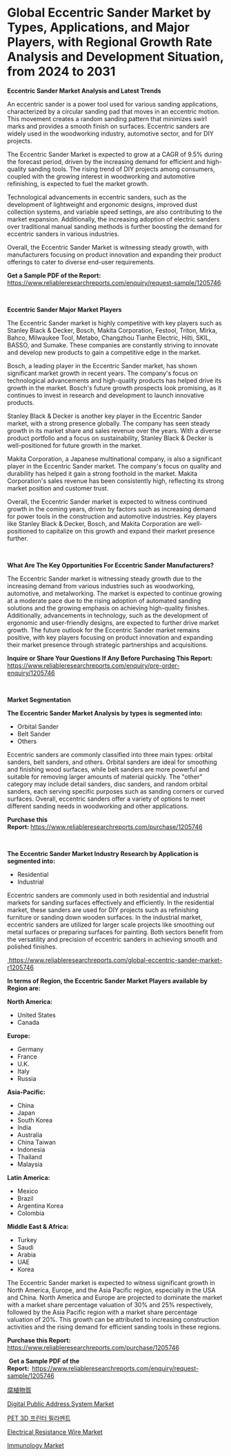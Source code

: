 <p><h1>Global Eccentric Sander Market by Types, Applications, and Major Players, with Regional Growth Rate Analysis and Development Situation, from 2024 to 2031</h1></p><p><strong>Eccentric Sander Market Analysis and Latest Trends</strong></p>
<p><p>An eccentric sander is a power tool used for various sanding applications, characterized by a circular sanding pad that moves in an eccentric motion. This movement creates a random sanding pattern that minimizes swirl marks and provides a smooth finish on surfaces. Eccentric sanders are widely used in the woodworking industry, automotive sector, and for DIY projects.</p><p>The Eccentric Sander Market is expected to grow at a CAGR of 9.5% during the forecast period, driven by the increasing demand for efficient and high-quality sanding tools. The rising trend of DIY projects among consumers, coupled with the growing interest in woodworking and automotive refinishing, is expected to fuel the market growth.</p><p>Technological advancements in eccentric sanders, such as the development of lightweight and ergonomic designs, improved dust collection systems, and variable speed settings, are also contributing to the market expansion. Additionally, the increasing adoption of electric sanders over traditional manual sanding methods is further boosting the demand for eccentric sanders in various industries.</p><p>Overall, the Eccentric Sander Market is witnessing steady growth, with manufacturers focusing on product innovation and expanding their product offerings to cater to diverse end-user requirements.</p></p>
<p><strong>Get a Sample PDF of the Report:&nbsp;</strong> <a href="https://www.reliableresearchreports.com/enquiry/request-sample/1205746">https://www.reliableresearchreports.com/enquiry/request-sample/1205746</a></p>
<p>&nbsp;</p>
<p><strong>Eccentric Sander Major Market Players</strong></p>
<p><p>The Eccentric Sander market is highly competitive with key players such as Stanley Black & Decker, Bosch, Makita Corporation, Festool, Triton, Mirka, Bahco, Milwaukee Tool, Metabo, Changzhou Tianhe Electric, Hilti, SKIL, BASSO, and Sumake. These companies are constantly striving to innovate and develop new products to gain a competitive edge in the market.</p><p>Bosch, a leading player in the Eccentric Sander market, has shown significant market growth in recent years. The company's focus on technological advancements and high-quality products has helped drive its growth in the market. Bosch's future growth prospects look promising, as it continues to invest in research and development to launch innovative products.</p><p>Stanley Black & Decker is another key player in the Eccentric Sander market, with a strong presence globally. The company has seen steady growth in its market share and sales revenue over the years. With a diverse product portfolio and a focus on sustainability, Stanley Black & Decker is well-positioned for future growth in the market.</p><p>Makita Corporation, a Japanese multinational company, is also a significant player in the Eccentric Sander market. The company's focus on quality and durability has helped it gain a strong foothold in the market. Makita Corporation's sales revenue has been consistently high, reflecting its strong market position and customer trust.</p><p>Overall, the Eccentric Sander market is expected to witness continued growth in the coming years, driven by factors such as increasing demand for power tools in the construction and automotive industries. Key players like Stanley Black & Decker, Bosch, and Makita Corporation are well-positioned to capitalize on this growth and expand their market presence further.</p></p>
<p>&nbsp;</p>
<p><strong>What Are The Key Opportunities For Eccentric Sander Manufacturers?</strong></p>
<p><p>The Eccentric Sander market is witnessing steady growth due to the increasing demand from various industries such as woodworking, automotive, and metalworking. The market is expected to continue growing at a moderate pace due to the rising adoption of automated sanding solutions and the growing emphasis on achieving high-quality finishes. Additionally, advancements in technology, such as the development of ergonomic and user-friendly designs, are expected to further drive market growth. The future outlook for the Eccentric Sander market remains positive, with key players focusing on product innovation and expanding their market presence through strategic partnerships and acquisitions.</p></p>
<p><strong>Inquire or Share Your Questions If Any Before Purchasing This Report:</strong> <a href="https://www.reliableresearchreports.com/enquiry/pre-order-enquiry/1205746">https://www.reliableresearchreports.com/enquiry/pre-order-enquiry/1205746</a></p>
<p>&nbsp;</p>
<p><strong>Market Segmentation</strong></p>
<p><strong>The Eccentric Sander Market Analysis by types is segmented into:</strong></p>
<p><ul><li>Orbital Sander</li><li>Belt Sander</li><li>Others</li></ul></p>
<p><p>Eccentric sanders are commonly classified into three main types: orbital sanders, belt sanders, and others. Orbital sanders are ideal for smoothing and finishing wood surfaces, while belt sanders are more powerful and suitable for removing larger amounts of material quickly. The "other" category may include detail sanders, disc sanders, and random orbital sanders, each serving specific purposes such as sanding corners or curved surfaces. Overall, eccentric sanders offer a variety of options to meet different sanding needs in woodworking and other applications.</p></p>
<p><strong>Purchase this Report:&nbsp;</strong><a href="https://www.reliableresearchreports.com/purchase/1205746">https://www.reliableresearchreports.com/purchase/1205746</a></p>
<p>&nbsp;</p>
<p><strong>The Eccentric Sander Market Industry Research by Application is segmented into:</strong></p>
<p><ul><li>Residential</li><li>Industrial</li></ul></p>
<p><p>Eccentric sanders are commonly used in both residential and industrial markets for sanding surfaces effectively and efficiently. In the residential market, these sanders are used for DIY projects such as refinishing furniture or sanding down wooden surfaces. In the industrial market, eccentric sanders are utilized for larger scale projects like smoothing out metal surfaces or preparing surfaces for painting. Both sectors benefit from the versatility and precision of eccentric sanders in achieving smooth and polished finishes.</p></p>
<p><a href="https://www.reliableresearchreports.com/global-eccentric-sander-market-r1205746">&nbsp;https://www.reliableresearchreports.com/global-eccentric-sander-market-r1205746</a></p>
<p><strong>In terms of Region, the Eccentric Sander Market Players available by Region are:</strong></p>
<p>
    <p> <strong> North America: </strong>
        <ul>
            <li>United States</li>
            <li>Canada</li>
        </ul>
        </p> 
    <p> <strong> Europe: </strong>
        <ul>
            <li>Germany</li>
            <li>France</li>
            <li>U.K.</li>
            <li>Italy</li>
            <li>Russia</li>
        </ul>
        </p> 
    <p> <strong> Asia-Pacific: </strong>
        <ul>
            <li>China</li>
            <li>Japan</li>
            <li>South Korea</li>
            <li>India</li>
            <li>Australia</li>
            <li>China Taiwan</li>
            <li>Indonesia</li>
            <li>Thailand</li>
            <li>Malaysia</li>
        </ul>
        </p> 
    <p> <strong> Latin America: </strong>
        <ul>
            <li>Mexico</li>
            <li>Brazil</li>
            <li>Argentina Korea</li>
            <li>Colombia</li>
        </ul>
        </p> 
    <p> <strong> Middle East & Africa: </strong>
        <ul>
            <li>Turkey</li>
            <li>Saudi</li>
            <li>Arabia</li>
            <li>UAE</li>
            <li>Korea</li>
        </ul>
    </p>
    </p>
<p><p>The Eccentric Sander market is expected to witness significant growth in North America, Europe, and the Asia Pacific region, especially in the USA and China. North America and Europe are projected to dominate the market with a market share percentage valuation of 30% and 25% respectively, followed by the Asia Pacific region with a market share percentage valuation of 20%. This growth can be attributed to increasing construction activities and the rising demand for efficient sanding tools in these regions.</p></p>
<p><strong>Purchase this Report: </strong><a href="https://www.reliableresearchreports.com/purchase/1205746">https://www.reliableresearchreports.com/purchase/1205746</a></p>
<p>&nbsp;<strong>Get a Sample PDF of the Report:&nbsp;&nbsp;</strong><a href="https://www.reliableresearchreports.com/enquiry/request-sample/1205746">https://www.reliableresearchreports.com/enquiry/request-sample/1205746</a></p>
<p><strong></strong></p>
<p><p><a href="https://github.com/lrlmopnhwd79300/Market-Research-Report-List-1/blob/main/633625431288.md">腐植物質</a></p><p><a href="https://github.com/Hazelklievgspy6vdcsmu106w/Market-Research-Report-List-2/blob/main/digital-public-address-system-market.md">Digital Public Address System Market</a></p><p><a href="https://github.com/GabrielBlanda5656/Market-Research-Report-List-1/blob/main/963487128764.md">PET 3D 프린터 필라멘트</a></p><p><a href="https://issuu.com/reportprime-2/docs/electrical-resistance-wire-market-size-2030.pptx">Electrical Resistance Wire Market</a></p><p><a href="https://www.linkedin.com/pulse/immunology-market-analysis-its-cagr-segmentation-global-industry-xhrcf?trackingId=HHJc97%2B7wDWSdCfog%2FCqmg%3D%3D">Immunology Market</a></p></p>